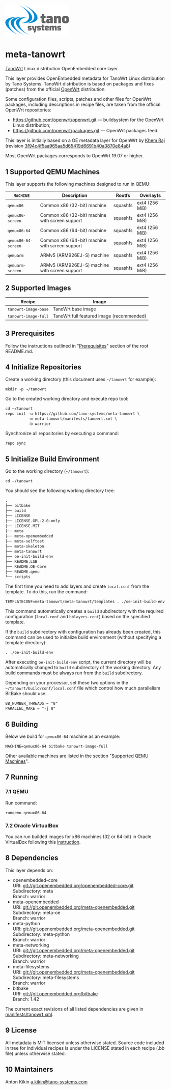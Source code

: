 
<img src="./docs/tano-logo.svg" width="200">

# meta-tanowrt

[TanoWrt](https://github.com/tano-systems/meta-tanowrt) Linux distribution OpenEmbedded core layer.

This layer provides OpenEmbedded metadata for TanoWrt Linux distribution by Tano Systems. TanoWrt distribution is based on packages and fixes (patches) from the official [OpenWrt](https://openwrt.org/) distribution.

Some configuration files, scripts, patches and other files for OpenWrt packages, including descriptions in recipe files, are taken from the official OpenWrt repositories:
- https://github.com/openwrt/openwrt.git — buildsystem for the OpenWrt Linux distribution;
- https://github.com/openwrt/packages.git — OpenWrt packages feed.

This layer is initially based on a OE metadata layer for OpenWrt by [Khem Raj](https://github.com/kraj/meta-openwrt) (revision [3f94c4f5aa965aa5d65419d6691b40a3870e84a8](https://github.com/kraj/meta-openwrt/commit/3f94c4f5aa965aa5d65419d6691b40a3870e84a8))

Most OpenWrt packages corresponds to OpenWrt 19.07 or higher.

## 1 Supported QEMU Machines

This layer supports the following machines designed to run in QEMU:

| `MACHINE`           | Description                                      | Rootfs   | Overlayfs      |
| ------------------- | ------------------------------------------------ | -------- | -------------- |
| `qemux86`           | Common x86 (32-bit) machine                      | squashfs | ext4 (256 MiB) |
| `qemux86-screen`    | Common x86 (32-bit) machine with screen support  | squashfs | ext4 (256 MiB) |
| `qemux86-64`        | Common x86 (64-bit) machine                      | squashfs | ext4 (256 MiB) |
| `qemux86-64-screen` | Common x86 (64-bit) machine with screen support  | squashfs | ext4 (256 MiB) |
| `qemuarm`           | ARMv5 (ARM926EJ-S) machine                       | squashfs | ext4 (256 MiB) |
| `qemuarm-screen`    | ARMv5 (ARM926EJ-S) machine with screen support   | squashfs | ext4 (256 MiB) |

## 2 Supported Images

| Recipe               | Image                                       |
| -------------------- | ------------------------------------------- |
| `tanowrt-image-base` | TanoWrt base image                          |
| `tanowrt-image-full` | TanoWrt full featured image (recommended)   |

## 3 Prerequisites

Follow the instructions outlined in "[Prerequisites](../README.md#1-Prerequisites)" section of the root README.md.

## 4 Initialize Repositories

Create a working directory (this document uses `~/tanowrt` for example):
```shell
mkdir -p ~/tanowrt
```

Go to the created working directory and execute repo tool:
```shell
cd ~/tanowrt
repo init -u https://github.com/tano-systems/meta-tanowrt \
          -m meta-tanowrt/manifests/tanowrt.xml \
          -b warrior
```

Synchronize all repositories by executing a command:
```shell
repo sync
```

## 5 Initialize Build Environment

Go to the working directory (`~/tanowrt`):
```shell
cd ~/tanowrt
```

You should see the following working directory tree:
```
.
├── bitbake
├── build
├── LICENSE
├── LICENSE.GPL-2.0-only
├── LICENSE.MIT
├── meta
├── meta-openembedded
├── meta-selftest
├── meta-skeleton
├── meta-tanowrt
├── oe-init-build-env
├── README.LSB
├── README.OE-Core
├── README.qemu
└── scripts
```

The first time you need to add layers and create `local.conf` from the template. To do this, run the command:
```shell
TEMPLATECONF=meta-tanowrt/meta-tanowrt/templates . ./oe-init-build-env
```

This command automatically creates a `build` subdirectory with the required configuration (`local.conf` and `bblayers.conf`) based on the specified template.

If the `build` subdirectory with configuration has already been created, this command can be used to initialize build environment (without specifying a template directory):
```shell
. ./oe-init-build-env
```

After executing `oe-init-build-env` script, the current directory will be automatically changed to `build` subdirectory of the working directory. Any build commands must be always run from the `build` subdirectory.

Depending on your processor, set these two options in the `~/tanowrt/build/conf/local.conf` file which control how much parallelism BitBake should use:
```
BB_NUMBER_THREADS = "8"
PARALLEL_MAKE = "-j 8"
```

## 6 Building

Below we build for `qemux86-64` machine as an example:
```shell
MACHINE=qemux86-64 bitbake tanowrt-image-full
```

Other available machines are listed in the section "[Supported QEMU Machines](#1-Supported-QEMU-Machines)".

## 7 Running

### 7.1 QEMU

Run command:
```shell
runqemu qemux86-64
```

### 7.2 Oracle VirtualBox

You can run builded images for x86 machines (32 or 64-bit) in Oracle VirtualBox following this [instruction](docs/virtualbox.md).

## 8 Dependencies

This layer depends on:

* openembedded-core  
  URI: <git://git.openembedded.org/openembedded-core.git>  
  Subdirectory: meta  
  Branch: warrior  
* meta-openembedded  
  URI: <git://git.openembedded.org/meta-openembedded.git>  
  Subdirectory: meta-oe  
  Branch: warrior  
* meta-python  
  URI: <git://git.openembedded.org/meta-openembedded.git>  
  Subdirectory: meta-python  
  Branch: warrior  
* meta-networking  
  URI: <git://git.openembedded.org/meta-openembedded.git>  
  Subdirectory: meta-networking  
  Branch: warrior  
* meta-filesystems  
  URI: <git://git.openembedded.org/meta-openembedded.git>  
  Subdirectory: meta-filesystems  
  Branch: warrior  
* bitbake  
  URI: <git://git.openembedded.org/bitbake>  
  Branch: 1.42  

The current exact revisions of all listed dependencies are given in [manifests/tanowrt.xml](manifests/tanowrt.xml).

## 9 License

All metadata is MIT licensed unless otherwise stated. Source code included in tree for individual recipes is under the LICENSE stated in each recipe (.bb file) unless otherwise stated.

## 10 Maintainers

Anton Kikin <a.kikin@tano-systems.com>
